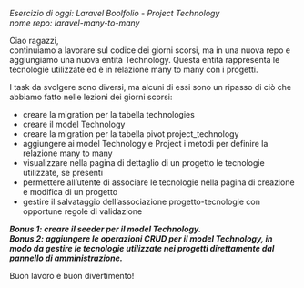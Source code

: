 *Esercizio di oggi: Laravel Boolfolio - Project Technology*  
*nome repo: laravel-many-to-many*  
  
Ciao ragazzi,  
continuiamo a lavorare sul codice dei giorni scorsi, ma in una nuova repo e aggiungiamo una nuova entità Technology. Questa entità rappresenta le tecnologie utilizzate ed è in relazione many to many con i progetti.  

I task da svolgere sono diversi, ma alcuni di essi sono un ripasso di ciò che abbiamo fatto nelle lezioni dei giorni scorsi:
- creare la migration per la tabella technologies
- creare il model Technology
- creare la migration per la tabella pivot project_technology
- aggiungere ai model Technology e Project i metodi per definire la relazione many to many
- visualizzare nella pagina di dettaglio di un progetto le tecnologie utilizzate, se presenti
- permettere all’utente di associare le tecnologie nella pagina di creazione e modifica di un progetto
- gestire il salvataggio dell’associazione progetto-tecnologie con opportune regole di validazione
  
***Bonus 1: creare il seeder per il model Technology.***  
***Bonus 2: aggiungere le operazioni CRUD per il model Technology, in modo da gestire le tecnologie utilizzate nei progetti direttamente dal pannello di amministrazione.***  
  
Buon lavoro e buon divertimento!